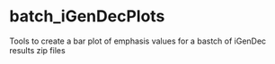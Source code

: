 # batch_iGenDecPlots
Tools to create a bar plot of emphasis values for a bastch of iGenDec results zip files
